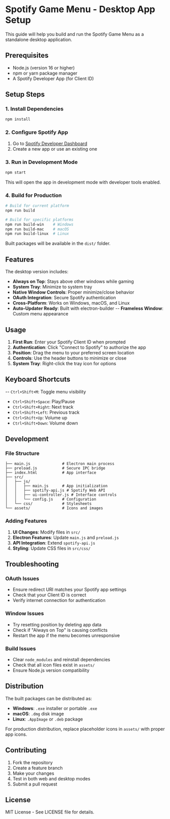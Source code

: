 # Spotify Game Menu - Desktop App Setup

This guide will help you build and run the Spotify Game Menu as a standalone desktop application.

## Prerequisites

- Node.js (version 16 or higher)
- npm or yarn package manager
- A Spotify Developer App (for Client ID)

## Setup Steps

### 1. Install Dependencies

```bash
npm install
```

### 2. Configure Spotify App

1. Go to [Spotify Developer Dashboard](https://developer.spotify.com/dashboard)
2. Create a new app or use an existing one

### 3. Run in Development Mode

```bash
npm start
```

This will open the app in development mode with developer tools enabled.

### 4. Build for Production

```bash
# Build for current platform
npm run build

# Build for specific platforms
npm run build-win    # Windows
npm run build-mac    # macOS  
npm run build-linux  # Linux
```

Built packages will be available in the `dist/` folder.

## Features

The desktop version includes:

- **Always on Top**: Stays above other windows while gaming
- **System Tray**: Minimize to system tray
- **Native Window Controls**: Proper minimize/close behavior
- **OAuth Integration**: Secure Spotify authentication
- **Cross-Platform**: Works on Windows, macOS, and Linux
- **Auto-Updater Ready**: Built with electron-builder
-- **Frameless Window**: Custom menu appearance

## Usage

1. **First Run**: Enter your Spotify Client ID when prompted
2. **Authentication**: Click "Connect to Spotify" to authorize the app
3. **Position**: Drag the menu to your preferred screen location
4. **Controls**: Use the header buttons to minimize or close
5. **System Tray**: Right-click the tray icon for options

## Keyboard Shortcuts

-- `Ctrl+Shift+M`: Toggle menu visibility
- `Ctrl+Shift+Space`: Play/Pause
- `Ctrl+Shift+Right`: Next track
- `Ctrl+Shift+Left`: Previous track
- `Ctrl+Shift+Up`: Volume up
- `Ctrl+Shift+Down`: Volume down

## Development

### File Structure

```
├── main.js              # Electron main process
├── preload.js           # Secure IPC bridge
├── index.html           # App interface
├── src/
│   ├── js/
│   │   ├── main.js      # App initialization
│   │   ├── spotify-api.js # Spotify Web API
│   │   ├── ui-controller.js # Interface controls
│   │   └── config.js    # Configuration
│   └── css/             # Stylesheets
└── assets/              # Icons and images
```

### Adding Features

1. **UI Changes**: Modify files in `src/`
2. **Electron Features**: Update `main.js` and `preload.js`
3. **API Integration**: Extend `spotify-api.js`
4. **Styling**: Update CSS files in `src/css/`

## Troubleshooting

### OAuth Issues
- Ensure redirect URI matches your Spotify app settings
- Check that your Client ID is correct
- Verify internet connection for authentication

### Window Issues  
- Try resetting position by deleting app data
- Check if "Always on Top" is causing conflicts
- Restart the app if the menu becomes unresponsive

### Build Issues
- Clear `node_modules` and reinstall dependencies
- Check that all icon files exist in `assets/`
- Ensure Node.js version compatibility

## Distribution

The built packages can be distributed as:

- **Windows**: `.exe` installer or portable `.exe`
- **macOS**: `.dmg` disk image
- **Linux**: `.AppImage` or `.deb` package

For production distribution, replace placeholder icons in `assets/` with proper app icons.

## Contributing

1. Fork the repository
2. Create a feature branch
3. Make your changes
4. Test in both web and desktop modes
5. Submit a pull request

## License

MIT License - See LICENSE file for details.